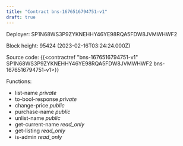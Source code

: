 ```yaml
---
title: "Contract bns-1676516794751-v1"
draft: true
---
```

Deployer: SP1N68WS3P9ZYKNEHHY46YE98RQA5FDW8JVMWHWF2


 



Block height: 95424 (2023-02-16T03:24:24.000Z)

Source code: {{<contractref "bns-1676516794751-v1" SP1N68WS3P9ZYKNEHHY46YE98RQA5FDW8JVMWHWF2 bns-1676516794751-v1>}}

Functions:

* list-name _private_
* to-bool-response _private_
* change-price _public_
* purchase-name _public_
* unlist-name _public_
* get-current-name _read_only_
* get-listing _read_only_
* is-admin _read_only_

